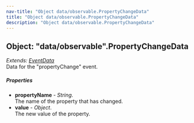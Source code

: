 ```yaml
---
nav-title: "Object data/observable.PropertyChangeData"
title: "Object data/observable.PropertyChangeData"
description: "Object data/observable.PropertyChangeData"
---
```

## Object: "data/observable".PropertyChangeData  
_Extends:_ [_EventData_](../../data/observable/EventData.md)  
Data for the "propertyChange" event.

##### Properties
 - **propertyName** - _String_.    
  The name of the property that has changed.
 - **value** - _Object_.    
  The new value of the property.